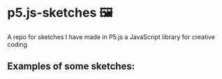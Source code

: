 # p5.js-sketches 🖼
A repo for sketches I have made in P5.js a JavaScript library for creative coding
## Examples of some sketches:
